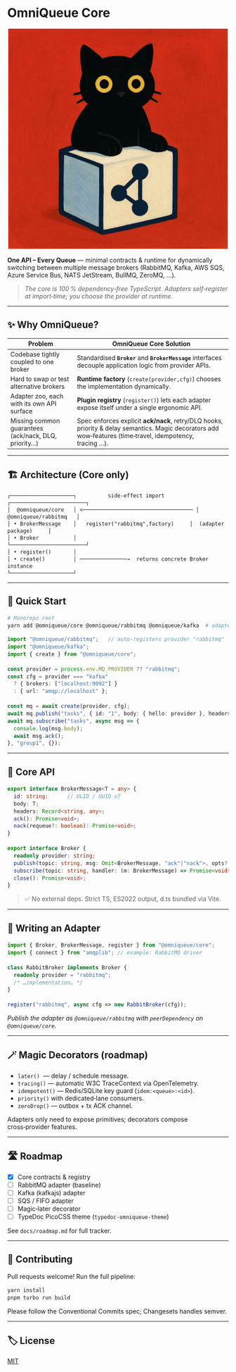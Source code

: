 # OmniQueue Core

<p align="center">
  <img width="500" height="auto" src="./omniqueue_core_logo.png" alt="OmniQueue Core logo" />
</p>


**One API – Every Queue** — minimal contracts & runtime for dynamically switching between multiple message brokers (RabbitMQ, Kafka, AWS SQS, Azure Service Bus, NATS JetStream, BullMQ, ZeroMQ, …).

> *The core is 100 % dependency‑free TypeScript. Adapters self‑register at import‑time; you choose the provider at runtime.*

---

## ✨ Why OmniQueue?

| Problem                                              | OmniQueue Core Solution                                                                                                                                    |
| ---------------------------------------------------- | ---------------------------------------------------------------------------------------------------------------------------------------------------------- |
| Codebase tightly coupled to one broker               | Standardised **`Broker`** and **`BrokerMessage`** interfaces decouple application logic from provider APIs.                                                |
| Hard to swap or test alternative brokers             | **Runtime factory** (`create(provider,cfg)`) chooses the implementation dynamically.                                                                       |
| Adapter zoo, each with its own API surface           | **Plugin registry** (`register()`) lets each adapter expose itself under a single ergonomic API.                                                           |
| Missing common guarantees (ack/nack, DLQ, priority…) | Spec enforces explicit **ack/nack**, retry/DLQ hooks, priority & delay semantics. Magic decorators add wow‑features (time‑travel, idempotency, tracing …). |

---

## 🏗️ Architecture (Core only)

```
┌────────────────────┐          side‑effect import          ┌────────────────────────┐
│  @omniqueue/core   │ <─────────────────────────────────── │  @omniqueue/rabbitmq   │
│ • BrokerMessage    │   register("rabbitmq",factory)     │  (adapter package)     │
│ • Broker           │                                       └────────────────────────┘
│ • register()       │
│ • create()         │ ───────────────→  returns concrete Broker instance
└────────────────────┘
```

---

## 🚀 Quick Start

```bash
# Monorepo root
yarn add @omniqueue/core @omniqueue/rabbitmq @omniqueue/kafka  # adapters are peer‑dep
```

```ts
import "@omniqueue/rabbitmq";   // auto‑registers provider "rabbitmq"
import "@omniqueue/kafka";
import { create } from "@omniqueue/core";

const provider = process.env.MQ_PROVIDER ?? "rabbitmq";
const cfg = provider === "kafka"
  ? { brokers: ["localhost:9092"] }
  : { url: "amqp://localhost" };

const mq = await create(provider, cfg);
await mq.publish("tasks", { id: "1", body: { hello: provider }, headers: {} });
await mq.subscribe("tasks", async msg => {
  console.log(msg.body);
  await msg.ack();
}, "group1", {});
```

---

## 📝 Core API

```ts
export interface BrokerMessage<T = any> {
  id: string;      // ULID / UUID v7
  body: T;
  headers: Record<string, any>;
  ack(): Promise<void>;
  nack(requeue?: boolean): Promise<void>;
}

export interface Broker {
  readonly provider: string;
  publish(topic: string, msg: Omit<BrokerMessage, "ack"|"nack">, opts?: { prio?:number }): Promise<void>;
  subscribe(topic: string, handler: (m: BrokerMessage) => Promise<void>, groupId: string, opts?: { prio?:number }): Promise<void>;
  close(): Promise<void>;
}
```

> ✅ No external deps. Strict TS, ES2022 output, d.ts bundled via Vite.

---

## 🔌 Writing an Adapter

```ts
import { Broker, BrokerMessage, register } from "@omniqueue/core";
import { connect } from "amqplib"; // example: RabbitMQ driver

class RabbitBroker implements Broker {
  readonly provider = "rabbitmq";
  /* …implementation… */
}

register("rabbitmq", async cfg => new RabbitBroker(cfg));
```

*Publish the adapter as `@omniqueue/rabbitmq` with `peerDependency` on `@omniqueue/core`.*

---

## 🪄 Magic Decorators (roadmap)

* `later()`  — delay / schedule message.
* `tracing()` — automatic W3C TraceContext via OpenTelemetry.
* `idempotent()` — Redis/SQLite key guard (`idem:<queue>:<id>`).
* `priority()` with dedicated‑lane consumers.
* `zeroDrop()` — outbox + tx ACK channel.

Adapters only need to expose primitives; decorators compose cross‑provider features.

---

## 🛣️ Roadmap

* [x] Core contracts & registry
* [ ] RabbitMQ adapter (baseline)
* [ ] Kafka (kafkajs) adapter
* [ ] SQS / FIFO adapter
* [ ] Magic‑later decorator
* [ ] TypeDoc PicoCSS theme (`typedoc-omniqueue-theme`)

See `docs/roadmap.md` for full tracker.

---

## 🤝 Contributing

Pull requests welcome! Run the full pipeline:

```bash
yarn install
pnpm turbo run build
```

Please follow the Conventional Commits spec; Changesets handles semver.

---

## 🏷️ License

[MIT](LICENSE)
